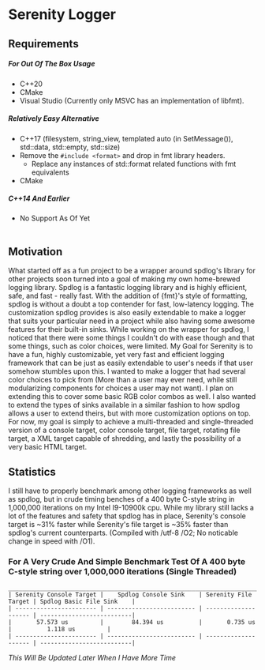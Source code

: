 # Serenity Logger

## Requirements ##
##### For Out Of The Box Usage #####
- C++20 
- CMake
- Visual Studio (Currently only MSVC has an implementation of libfmt).
##### Relatively Easy Alternative #####
- C++17 (filesystem, string_view, templated auto (in SetMessage()), std::data, std::empty, std::size)
- Remove the ```#include <format>``` and drop in fmt library headers.
  - Replace any instances of std::format related functions with fmt equivalents 
- CMake
##### C++14 And Earlier #####
- No Support As Of Yet
<br><br>

## Motivation ##
What started off as a fun project to be a wrapper around spdlog's library for other projects soon turned into a goal of making my own home-brewed logging library.
Spdlog is a fantastic logging library and is highly efficient, safe, and fast - really fast. With the addition of {fmt}'s style of formatting, spdlog is without a doubt a top contender for fast, low-latency logging.
The customization spdlog provides is also easily extendable to make a logger that suits your particular need in a project while also having some awesome features for their built-in sinks.
While working on the wrapper for spdlog, I noticed that there were some things I couldn't do with ease though and that some things, such as color choices, were limited. My Goal for Serenity is to have a fun,
highly customizable, yet very fast and efficient logging framework that can be just as easily extendable to user's needs if that user somehow stumbles upon this. I wanted to make a logger that had several color 
choices to pick from (More than a user may ever need, while still modularizing components for choices a user may not want). I plan on extending this to cover some basic RGB color combos as well. I also wanted to 
extend the types of sinks available in a similar fashion to how spdlog allows a user to extend theirs, but with more customization options on top. For now, my goal is simply to achieve a multi-threaded and single-threaded 
version of a console target, color console target, file target, rotating file target, a XML target capable of shredding, and lastly the possibility of a very basic HTML target.

## Statistics ##
I still have to properly benchmark among other logging frameworks as well as spdlog, but in crude timing benches of a 400 byte C-style string in 1,000,000 iterations 
on my Intel I9-10900k cpu. While my library still lacks a lot of the features and safety that spdlog has in place, Serenity's console target is ~31% faster while 
Serenity's file target is ~35% faster than spdlog's current counterparts. (Compiled with /utf-8 /O2; No noticable change in speed with /O1).
### For A Very Crude And Simple Benchmark Test Of A 400 byte C-style string over 1,000,000 iterations (Single Threaded) ###
    __________________________________________________________________________________________________________
	| Serenity Console Target |    Spdlog Console Sink    | Serenity File Target | Spdlog Basic File Sink    |
    | ----------------------- | ------------------------- | -------------------- | --------------------------|
    |       57.573 us         |        84.394 us          |       0.735 us       |          1.118 us         |
    | ----------------------- | ------------------------- | -------------------- | --------------------------|

*This Will Be Updated Later When I Have More Time*


